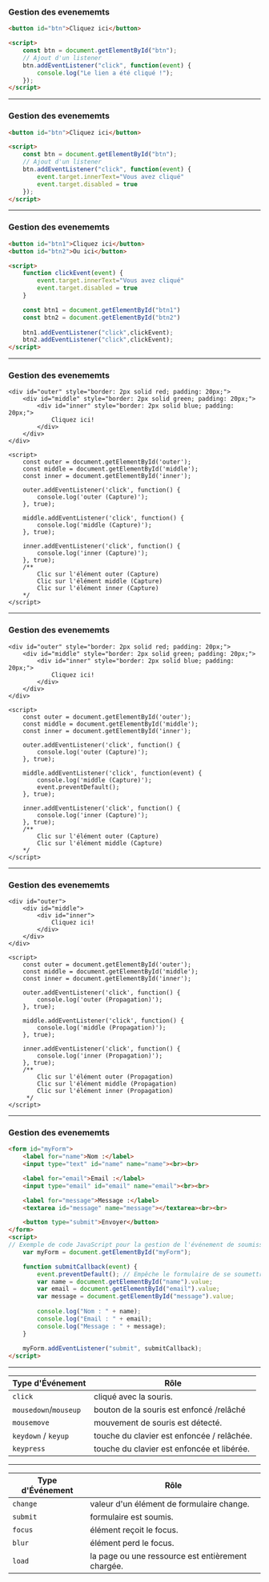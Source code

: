 ### Gestion des evenememts
```html
<button id="btn">Cliquez ici</button>

<script>
    const btn = document.getElementById("btn");
    // Ajout d'un listener
    btn.addEventListener("click", function(event) {
        console.log("Le lien a été cliqué !");
    });
</script>
```
---
### Gestion des evenememts
```html
<button id="btn">Cliquez ici</button>

<script>
    const btn = document.getElementById("btn");
    // Ajout d'un listener
    btn.addEventListener("click", function(event) {
        event.target.innerText="Vous avez cliqué"
        event.target.disabled = true
    });
</script>
```
---
### Gestion des evenememts
```html
<button id="btn1">Cliquez ici</button>
<button id="btn2">Ou ici</button>

<script>
    function clickEvent(event) {
        event.target.innerText="Vous avez cliqué"
        event.target.disabled = true
    }

    const btn1 = document.getElementById("btn1")
    const btn2 = document.getElementById("btn2")
    
    btn1.addEventListener("click",clickEvent);
    btn2.addEventListener("click",clickEvent);
</script>
```

---
### Gestion des evenememts
```html[1-30|1-7|10-12|14-24|26-28]
<div id="outer" style="border: 2px solid red; padding: 20px;">
    <div id="middle" style="border: 2px solid green; padding: 20px;">
        <div id="inner" style="border: 2px solid blue; padding: 20px;">
            Cliquez ici!
        </div>
    </div>
</div>

<script>
    const outer = document.getElementById('outer');
    const middle = document.getElementById('middle');
    const inner = document.getElementById('inner');

    outer.addEventListener('click', function() {
        console.log('outer (Capture)');
    }, true);

    middle.addEventListener('click', function() {
        console.log('middle (Capture)');
    }, true);

    inner.addEventListener('click', function() {
        console.log('inner (Capture)');
    }, true);
    /**
        Clic sur l'élément outer (Capture)
        Clic sur l'élément middle (Capture)
        Clic sur l'élément inner (Capture)
    */
</script>
```

---
### Gestion des evenememts
```html[1-30|1-7|10-12|14-25|27-28]
<div id="outer" style="border: 2px solid red; padding: 20px;">
    <div id="middle" style="border: 2px solid green; padding: 20px;">
        <div id="inner" style="border: 2px solid blue; padding: 20px;">
            Cliquez ici!
        </div>
    </div>
</div>

<script>
    const outer = document.getElementById('outer');
    const middle = document.getElementById('middle');
    const inner = document.getElementById('inner');

    outer.addEventListener('click', function() {
        console.log('outer (Capture)');
    }, true);

    middle.addEventListener('click', function(event) {
        console.log('middle (Capture)');
        event.preventDefault();
    }, true);

    inner.addEventListener('click', function() {
        console.log('inner (Capture)');
    }, true);
    /**
        Clic sur l'élément outer (Capture)
        Clic sur l'élément middle (Capture)
    */
</script>
```

---
### Gestion des evenememts
```html[1-30|1-7|10-12|14-24|26-28]
<div id="outer">
    <div id="middle">
        <div id="inner">
            Cliquez ici!
        </div>
    </div>
</div>

<script>
    const outer = document.getElementById('outer');
    const middle = document.getElementById('middle');
    const inner = document.getElementById('inner');

    outer.addEventListener('click', function() {
        console.log('outer (Propagation)');
    }, true);

    middle.addEventListener('click', function() {
        console.log('middle (Propagation)');
    }, true);

    inner.addEventListener('click', function() {
        console.log('inner (Propagation)');
    }, true);
    /**
        Clic sur l'élément outer (Propagation)
        Clic sur l'élément middle (Propagation)
        Clic sur l'élément inner (Propagation)
     */
</script>
```

---
### Gestion des evenememts
```html [1-12|14-27]
<form id="myForm">
    <label for="name">Nom :</label>
    <input type="text" id="name" name="name"><br><br>

    <label for="email">Email :</label>
    <input type="email" id="email" name="email"><br><br>

    <label for="message">Message :</label>
    <textarea id="message" name="message"></textarea><br><br>

    <button type="submit">Envoyer</button>
</form>
<script>
// Exemple de code JavaScript pour la gestion de l'événement de soumission du formulaire
    var myForm = document.getElementById("myForm");

    function submitCallback(event) {
        event.preventDefault(); // Empêche le formulaire de se soumettre
        var name = document.getElementById("name").value;
        var email = document.getElementById("email").value;
        var message = document.getElementById("message").value;
    
        console.log("Nom : " + name);
        console.log("Email : " + email);
        console.log("Message : " + message);
    }
    
    myForm.addEventListener("submit", submitCallback);
</script>
```
---
| Type d'Événement      | Rôle                                                                |
|-----------------------|---------------------------------------------------------------------|
| `click`               | cliqué avec la souris.                                              |
| `mousedown`/`mouseup` | bouton de la souris est enfoncé /relâché                            |
| `mousemove`           | mouvement de souris est détecté.                                    |
| `keydown` / `keyup`   | touche du clavier est enfoncée / relâchée.                                  |
| `keypress`            | touche du clavier est enfoncée et libérée.                          |
---
| Type d'Événement      | Rôle                                                                |
|-----------------------|---------------------------------------------------------------------|
| `change`              | valeur d'un élément de formulaire change.                           |
| `submit`              | formulaire est soumis.                                              |
| `focus`               | élément reçoit le focus.                                            |
| `blur`                | élément perd le focus.                                              |
| `load`                | la page ou une ressource est entièrement chargée. |

